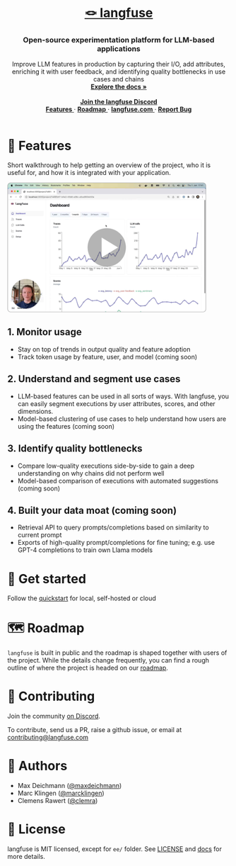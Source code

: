 <div align="center">
   <a href="https://langfuse.com">
      <h1>🪢 langfuse</h1>
   </a>
   <h3>
      Open-source experimentation platform for LLM-based applications
   </h3>
   <span>
      Improve LLM features in production by capturing their I/O, add attributes, enriching it with user feedback, and identifying quality bottlenecks in use cases and chains
   </span>
   <div>
      <a href="https://langfuse.com/docs">
         <strong>Explore the docs »</strong>
      </a>
      </br></br>
      <a href="https://discord.gg/7NXusRtqYU">
         <strong>Join the langfuse Discord</strong>
      </a>
      </br>
      <a href="#-features">
         <strong>Features</strong>
      </a> ·
      <a href="https://langfuse.com/#roadmap">
         <strong>Roadmap</strong>
      </a> ·
      <a href="https://langfuse.com">
         <strong>langfuse.com</strong>
      </a> ·
      <a href="https://github.com/langfuse/langfuse/issues/new?labels=%F0%9F%90%9E%E2%9D%94+unconfirmed+bug&projects=&template=bug_report.yml&title=bug%3A+">
         <strong>Report Bug</strong>
      </a>
   </div>

</div>
</br>

# 🤖 Features

Short walkthrough to help getting an overview of the project, who it is useful for, and how it is integrated with your application.

<a href="https://langfuse.com/docs#walkthrough">
   <img src="readme_walkthrough_thumbnail.png" width="450" title="Walkthrough" />
</a>

## 1. Monitor usage

- Stay on top of trends in output quality and feature adoption
- Track token usage by feature, user, and model (coming soon)

## 2. Understand and segment use cases

- LLM-based features can be used in all sorts of ways. With langfuse, you can easily segment executions by user attributes, scores, and other dimensions.
- Model-based clustering of use cases to help understand how users are using the features (coming soon)

## 3. Identify quality bottlenecks

- Compare low-quality executions side-by-side to gain a deep understanding on why chains did not perform well
- Model-based comparison of executions with automated suggestions (coming soon)

## 4. Built your data moat (coming soon)

- Retrieval API to query prompts/completions based on similarity to current prompt
- Exports of high-quality prompt/completions for fine tuning; e.g. use GPT-4 completions to train own Llama models

# 🚴‍ Get started

Follow the [quickstart](https://langfuse.com/docs/get-started) for local, self-hosted or cloud

# 🗺️ Roadmap

`langfuse` is built in public and the roadmap is shaped together with users of the project. While the details change frequently, you can find a rough outline of where the project is headed on our [roadmap](http://langfuse.com/#roadmap).

# 👫 Contributing

Join the community [on Discord](https://discord.gg/7NXusRtqYU).

To contribute, send us a PR, raise a github issue, or email at contributing@langfuse.com

# 🥷 Authors

- Max Deichmann ([@maxdeichmann](https://github.com/maxdeichmann))
- Marc Klingen ([@marcklingen](https://github.com/marcklingen))
- Clemens Rawert ([@clemra](https://github.com/clemra))

# 📜 License

langfuse is MIT licensed, except for `ee/` folder. See [LICENSE](LICENSE) and [docs](https://langfuse.com/docs/open-source) for more details.
